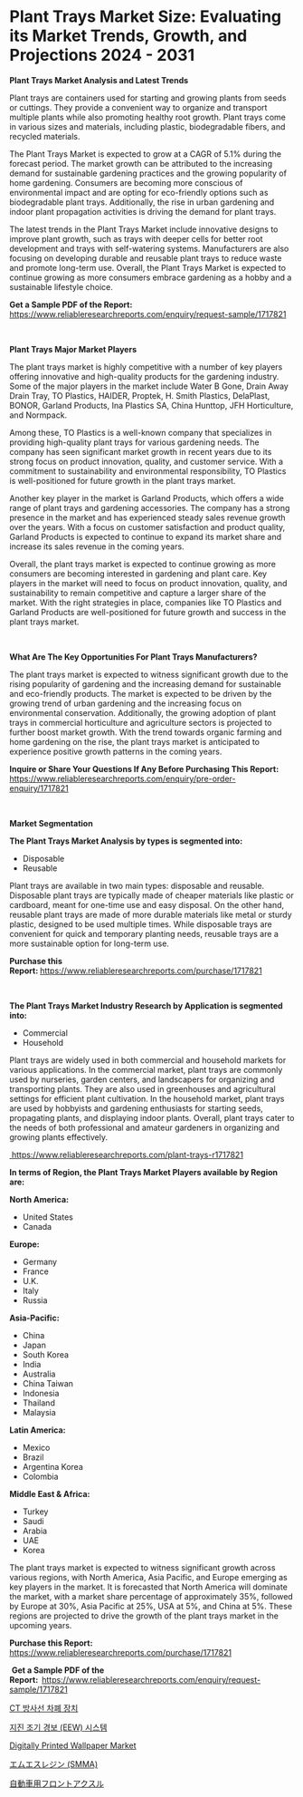<p><h1>Plant Trays Market Size: Evaluating its Market Trends, Growth, and Projections 2024 - 2031</h1></p><p><strong>Plant Trays Market Analysis and Latest Trends</strong></p>
<p><p>Plant trays are containers used for starting and growing plants from seeds or cuttings. They provide a convenient way to organize and transport multiple plants while also promoting healthy root growth. Plant trays come in various sizes and materials, including plastic, biodegradable fibers, and recycled materials.</p><p>The Plant Trays Market is expected to grow at a CAGR of 5.1% during the forecast period. The market growth can be attributed to the increasing demand for sustainable gardening practices and the growing popularity of home gardening. Consumers are becoming more conscious of environmental impact and are opting for eco-friendly options such as biodegradable plant trays. Additionally, the rise in urban gardening and indoor plant propagation activities is driving the demand for plant trays.</p><p>The latest trends in the Plant Trays Market include innovative designs to improve plant growth, such as trays with deeper cells for better root development and trays with self-watering systems. Manufacturers are also focusing on developing durable and reusable plant trays to reduce waste and promote long-term use. Overall, the Plant Trays Market is expected to continue growing as more consumers embrace gardening as a hobby and a sustainable lifestyle choice.</p></p>
<p><strong>Get a Sample PDF of the Report:&nbsp;</strong> <a href="https://www.reliableresearchreports.com/enquiry/request-sample/1717821">https://www.reliableresearchreports.com/enquiry/request-sample/1717821</a></p>
<p>&nbsp;</p>
<p><strong>Plant Trays Major Market Players</strong></p>
<p><p>The plant trays market is highly competitive with a number of key players offering innovative and high-quality products for the gardening industry. Some of the major players in the market include Water B Gone, Drain Away Drain Tray, TO Plastics, HAIDER, Proptek, H. Smith Plastics, DelaPlast, BONOR, Garland Products, Ina Plastics SA, China Hunttop, JFH Horticulture, and Normpack.</p><p>Among these, TO Plastics is a well-known company that specializes in providing high-quality plant trays for various gardening needs. The company has seen significant market growth in recent years due to its strong focus on product innovation, quality, and customer service. With a commitment to sustainability and environmental responsibility, TO Plastics is well-positioned for future growth in the plant trays market.</p><p>Another key player in the market is Garland Products, which offers a wide range of plant trays and gardening accessories. The company has a strong presence in the market and has experienced steady sales revenue growth over the years. With a focus on customer satisfaction and product quality, Garland Products is expected to continue to expand its market share and increase its sales revenue in the coming years.</p><p>Overall, the plant trays market is expected to continue growing as more consumers are becoming interested in gardening and plant care. Key players in the market will need to focus on product innovation, quality, and sustainability to remain competitive and capture a larger share of the market. With the right strategies in place, companies like TO Plastics and Garland Products are well-positioned for future growth and success in the plant trays market.</p></p>
<p>&nbsp;</p>
<p><strong>What Are The Key Opportunities For Plant Trays Manufacturers?</strong></p>
<p><p>The plant trays market is expected to witness significant growth due to the rising popularity of gardening and the increasing demand for sustainable and eco-friendly products. The market is expected to be driven by the growing trend of urban gardening and the increasing focus on environmental conservation. Additionally, the growing adoption of plant trays in commercial horticulture and agriculture sectors is projected to further boost market growth. With the trend towards organic farming and home gardening on the rise, the plant trays market is anticipated to experience positive growth patterns in the coming years.</p></p>
<p><strong>Inquire or Share Your Questions If Any Before Purchasing This Report:</strong> <a href="https://www.reliableresearchreports.com/enquiry/pre-order-enquiry/1717821">https://www.reliableresearchreports.com/enquiry/pre-order-enquiry/1717821</a></p>
<p>&nbsp;</p>
<p><strong>Market Segmentation</strong></p>
<p><strong>The Plant Trays Market Analysis by types is segmented into:</strong></p>
<p><ul><li>Disposable</li><li>Reusable</li></ul></p>
<p><p>Plant trays are available in two main types: disposable and reusable. Disposable plant trays are typically made of cheaper materials like plastic or cardboard, meant for one-time use and easy disposal. On the other hand, reusable plant trays are made of more durable materials like metal or sturdy plastic, designed to be used multiple times. While disposable trays are convenient for quick and temporary planting needs, reusable trays are a more sustainable option for long-term use.</p></p>
<p><strong>Purchase this Report:&nbsp;</strong><a href="https://www.reliableresearchreports.com/purchase/1717821">https://www.reliableresearchreports.com/purchase/1717821</a></p>
<p>&nbsp;</p>
<p><strong>The Plant Trays Market Industry Research by Application is segmented into:</strong></p>
<p><ul><li>Commercial</li><li>Household</li></ul></p>
<p><p>Plant trays are widely used in both commercial and household markets for various applications. In the commercial market, plant trays are commonly used by nurseries, garden centers, and landscapers for organizing and transporting plants. They are also used in greenhouses and agricultural settings for efficient plant cultivation. In the household market, plant trays are used by hobbyists and gardening enthusiasts for starting seeds, propagating plants, and displaying indoor plants. Overall, plant trays cater to the needs of both professional and amateur gardeners in organizing and growing plants effectively.</p></p>
<p><a href="https://www.reliableresearchreports.com/plant-trays-r1717821">&nbsp;https://www.reliableresearchreports.com/plant-trays-r1717821</a></p>
<p><strong>In terms of Region, the Plant Trays Market Players available by Region are:</strong></p>
<p>
    <p> <strong> North America: </strong>
        <ul>
            <li>United States</li>
            <li>Canada</li>
        </ul>
        </p> 
    <p> <strong> Europe: </strong>
        <ul>
            <li>Germany</li>
            <li>France</li>
            <li>U.K.</li>
            <li>Italy</li>
            <li>Russia</li>
        </ul>
        </p> 
    <p> <strong> Asia-Pacific: </strong>
        <ul>
            <li>China</li>
            <li>Japan</li>
            <li>South Korea</li>
            <li>India</li>
            <li>Australia</li>
            <li>China Taiwan</li>
            <li>Indonesia</li>
            <li>Thailand</li>
            <li>Malaysia</li>
        </ul>
        </p> 
    <p> <strong> Latin America: </strong>
        <ul>
            <li>Mexico</li>
            <li>Brazil</li>
            <li>Argentina Korea</li>
            <li>Colombia</li>
        </ul>
        </p> 
    <p> <strong> Middle East & Africa: </strong>
        <ul>
            <li>Turkey</li>
            <li>Saudi</li>
            <li>Arabia</li>
            <li>UAE</li>
            <li>Korea</li>
        </ul>
    </p>
    </p>
<p><p>The plant trays market is expected to witness significant growth across various regions, with North America, Asia Pacific, and Europe emerging as key players in the market. It is forecasted that North America will dominate the market, with a market share percentage of approximately 35%, followed by Europe at 30%, Asia Pacific at 25%, USA at 5%, and China at 5%. These regions are projected to drive the growth of the plant trays market in the upcoming years.</p></p>
<p><strong>Purchase this Report: </strong><a href="https://www.reliableresearchreports.com/purchase/1717821">https://www.reliableresearchreports.com/purchase/1717821</a></p>
<p>&nbsp;<strong>Get a Sample PDF of the Report:&nbsp;&nbsp;</strong><a href="https://www.reliableresearchreports.com/enquiry/request-sample/1717821">https://www.reliableresearchreports.com/enquiry/request-sample/1717821</a></p>
<p><strong></strong></p>
<p><p><a href="https://github.com/jimahmed0511/Market-Research-Report-List-1/blob/main/5432766148360.md">CT 방사선 차폐 장치</a></p><p><a href="https://medium.com/@ayeunajepe_51784/%EC%A7%80%EC%A7%84-%EC%A1%B0%EA%B8%B0-%EA%B2%BD%EB%B3%B4-eew-%EC%8B%9C%EC%8A%A4%ED%85%9C-%EC%8B%9C%EC%9E%A5-%EB%8F%99%ED%96%A5-%EB%B0%8F-%EB%B6%84%EC%84%9D-%EB%AF%B8%EB%9E%98-%EC%84%B1%EC%9E%A5%EC%9D%84-%EC%9C%84%ED%95%9C-%EA%B8%B0%ED%9A%8C%EC%99%80-%EB%8F%84%EC%A0%84%EA%B3%BC%EC%A0%9C-2024-2031-2f40a6ae45f5">지진 조기 경보 (EEW) 시스템</a></p><p><a href="https://github.com/eeenafisainka/Market-Research-Report-List-1/blob/main/digitally-printed-wallpaper-market.md">Digitally Printed Wallpaper Market</a></p><p><a href="https://medium.com/@qarpaiop35/%E3%82%B0%E3%83%AD%E3%83%BC%E3%83%90%E3%83%ABms%E3%83%AC%E3%82%B8%E3%83%B3-smma-%E5%B8%82%E5%A0%B4%E3%81%AE%E5%8C%85%E6%8B%AC%E7%9A%84%E3%81%AA%E5%88%86%E6%9E%90-%E6%88%90%E9%95%B7%E3%83%88%E3%83%AC%E3%83%B3%E3%83%89-%E5%B8%82%E5%A0%B4%E4%BA%88%E6%B8%AC-2024%E5%B9%B4-2031%E5%B9%B4-b7d20205ab80">エムエスレジン (SMMA)</a></p><p><a href="https://github.com/DwightHuels1/Market-Research-Report-List-1/blob/main/1214946140472.md">自動車用フロントアクスル</a></p></p>